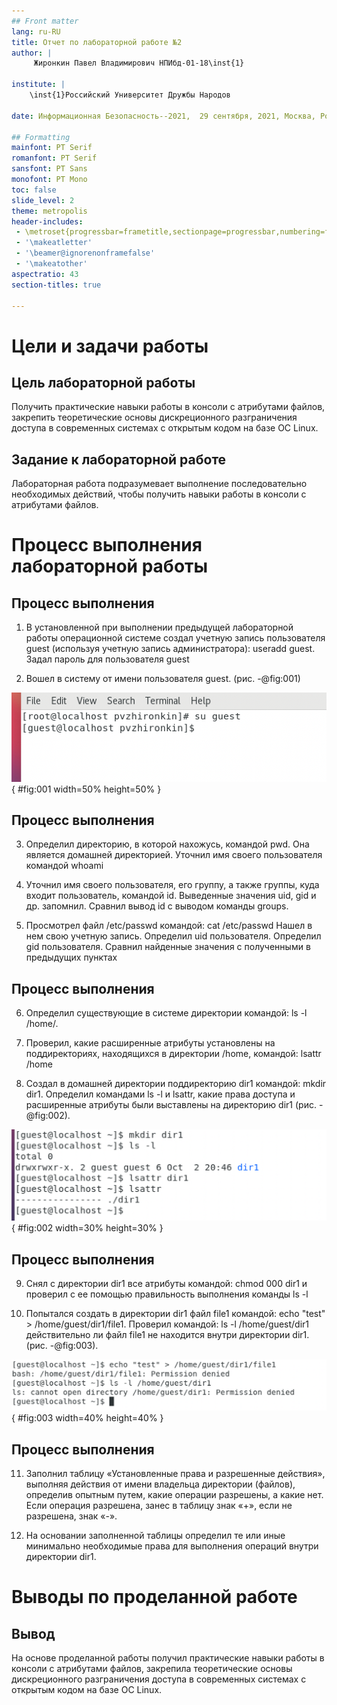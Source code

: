 ```yaml
---
## Front matter
lang: ru-RU
title: Отчет по лабораторной работе №2
author: |
	 Жиронкин Павел Владимирович НПИбд-01-18\inst{1}

institute: |
	\inst{1}Российский Университет Дружбы Народов

date: Информационная Безопасность--2021,  29 сентября, 2021, Москва, Россия

## Formatting
mainfont: PT Serif
romanfont: PT Serif
sansfont: PT Sans
monofont: PT Mono
toc: false
slide_level: 2
theme: metropolis
header-includes: 
 - \metroset{progressbar=frametitle,sectionpage=progressbar,numbering=fraction}
 - '\makeatletter'
 - '\beamer@ignorenonframefalse'
 - '\makeatother'
aspectratio: 43
section-titles: true

---
```


# Цели и задачи работы

## Цель лабораторной работы

Получить практические навыки работы в консоли с атрибутами файлов, закрепить теоретические основы дискреционного разграничения доступа в современных системах с открытым кодом на базе ОС Linux.

## Задание к лабораторной работе

Лабораторная работа подразумевает выполнение последовательно необходимых действий, чтобы получить навыки работы в консоли с атрибутами файлов. 

# Процесс выполнения лабораторной работы

## Процесс выполнения

1.   В установленной при выполнении предыдущей лабораторной работы
операционной системе создал учетную запись пользователя guest (используя учетную запись администратора): useradd guest. Задал пароль для пользователя guest

2.  Вошел в систему от имени пользователя guest. (рис. -@fig:001)

![Пользователи](image/03.png){ #fig:001 width=50% height=50% }

## Процесс выполнения

3. Определил директорию, в которой нахожусь, командой pwd. Она является домашней директорией. Уточнил имя своего пользователя командой whoami

4. Уточнил имя своего пользователя, его группу, а также группы, куда входит пользователь, командой id. Выведенные значения uid, gid и др. запомнил. Сравнил вывод id с выводом команды groups.

5. Просмотрел файл /etc/passwd командой: cat /etc/passwd
Нашел в нем свою учетную запись. Определил uid пользователя. Определил gid пользователя. Сравнил найденные значения с полученными в предыдущих пунктах

## Процесс выполнения

6. Определил существующие в системе директории командой: ls -l /home/. 

7. Проверил, какие расширенные атрибуты установлены на поддиректориях, находящихся в директории /home, командой: lsattr /home

8. Создал в домашней директории поддиректорию dir1 командой: mkdir dir1. 
Определил командами ls -l и lsattr, какие права доступа и расширенные атрибуты были выставлены на директорию dir1 (рис. -@fig:002).

![Создание директории](image/010.png){ #fig:002 width=30% height=30% }

## Процесс выполнения

9. Снял с директории dir1 все атрибуты командой: chmod 000 dir1
и проверил с ее помощью правильность выполнения команды ls -l

10. Попытался создать в директории dir1 файл file1 командой: echo "test" > /home/guest/dir1/file1. Проверил командой: ls -l /home/guest/dir1 действительно ли файл file1 не находится внутри директории dir1. (рис. -@fig:003).

![Папка dir1](image/012.png){ #fig:003 width=40% height=40% }

## Процесс выполнения

11. Заполнил таблицу «Установленные права и разрешенные действия»,  выполняя действия от имени владельца директории (файлов), определив опытным путем, какие операции разрешены, а какие нет. Если операция разрешена, занес в таблицу знак «+», если не разрешена, знак «-».

12. На основании заполненной таблицы определил те или иные минимально необходимые права для выполнения операций внутри директории dir1.


# Выводы по проделанной работе

## Вывод

На основе проделанной работы получил практические навыки работы в консоли с атрибутами файлов, закрепила теоретические основы дискреционного разграничения доступа в современных системах с открытым кодом на базе ОС Linux.
